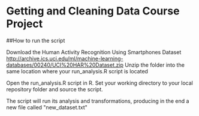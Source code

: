 # Getting and Cleaning Data Course Project


##How to run the script

Download the Human Activity Recognition Using Smartphones Dataset  http://archive.ics.uci.edu/ml/machine-learning-databases/00240/UCI%20HAR%20Dataset.zip 
Unzip the folder into the same location where your run_analysis.R script is located 

Open the run_analysis.R script in R. Set your working directory to your local repository folder and source the script.

The script will run its analysis and transformations, producing in the end a new file called "new_dataset.txt"
